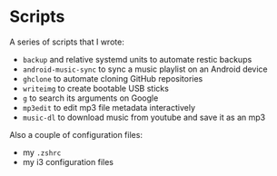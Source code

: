 # Scripts

A series of scripts that I wrote:
- `backup` and relative systemd units to automate restic backups
- `android-music-sync` to sync a music playlist on an Android device
- `ghclone` to automate cloning GitHub repositories
- `writeimg` to create bootable USB sticks
- `g` to search its arguments on Google
- `mp3edit` to edit mp3 file metadata interactively
- `music-dl` to download music from youtube and save it as an mp3

Also a couple of configuration files:
- my `.zshrc`
- my i3 configuration files
